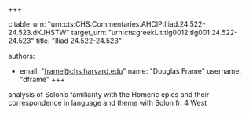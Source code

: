 +++


citable_urn: "urn:cts:CHS:Commentaries.AHCIP:Iliad.24.522-24.523.dKJHSTW"
target_urn: "urn:cts:greekLit:tlg0012.tlg001:24.522-24.523"
title: "Iliad 24.522-24.523"

authors:
- email: "frame@chs.harvard.edu"
  name: "Douglas Frame"
  username: "dframe"
+++

<p>analysis of Solon’s familiarity with the Homeric epics and their correspondence in language and theme with Solon fr. 4 West</p>
